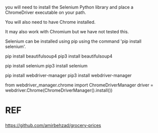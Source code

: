 
you will need to install the Selenium Python library and place a ChromeDriver executable on your path.

You will also need to have Chrome installed.

It may also work with Chromium but we have not tested this.

Selenium can be installed using pip using the command 'pip install selenium'.


pip install beautifulsoup4
pip3 install beautifulsoup4

pip install selenium
pip3 install selenium

pip install webdriver-manager
pip3 install webdriver-manager

from webdriver_manager.chrome import ChromeDriverManager
driver = webdriver.Chrome(ChromeDriverManager().install())

# REF

###
https://github.com/amirbehzad/grocery-prices